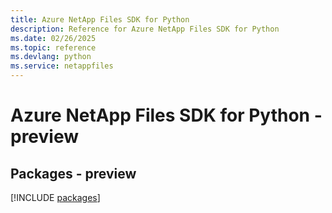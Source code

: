 ```yaml
---
title: Azure NetApp Files SDK for Python
description: Reference for Azure NetApp Files SDK for Python
ms.date: 02/26/2025
ms.topic: reference
ms.devlang: python
ms.service: netappfiles
---
```

# Azure NetApp Files SDK for Python - preview
## Packages - preview
[!INCLUDE [packages](netapp-files-index.md)]